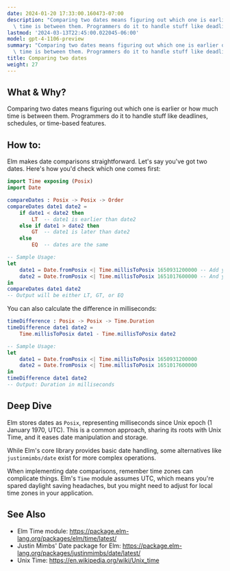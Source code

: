 ```yaml
---
date: 2024-01-20 17:33:00.160473-07:00
description: "Comparing two dates means figuring out which one is earlier or how much\
  \ time is between them. Programmers do it to handle stuff like deadlines, schedules,\u2026"
lastmod: '2024-03-13T22:45:00.022045-06:00'
model: gpt-4-1106-preview
summary: "Comparing two dates means figuring out which one is earlier or how much\
  \ time is between them. Programmers do it to handle stuff like deadlines, schedules,\u2026"
title: Comparing two dates
weight: 27
---
```


## What & Why?
Comparing two dates means figuring out which one is earlier or how much time is between them. Programmers do it to handle stuff like deadlines, schedules, or time-based features.

## How to:

Elm makes date comparisons straightforward. Let's say you've got two dates. Here's how you'd check which one comes first:

```Elm
import Time exposing (Posix)
import Date

compareDates : Posix -> Posix -> Order
compareDates date1 date2 =
    if date1 < date2 then
        LT  -- date1 is earlier than date2
    else if date1 > date2 then
        GT  -- date1 is later than date2
    else
        EQ  -- dates are the same

-- Sample Usage:
let
    date1 = Date.fromPosix <| Time.millisToPosix 1650931200000 -- Add your first date in POSIX time
    date2 = Date.fromPosix <| Time.millisToPosix 1651017600000 -- And your second date in POSIX time
in
compareDates date1 date2
-- Output will be either LT, GT, or EQ
```

You can also calculate the difference in milliseconds:

```Elm
timeDifference : Posix -> Posix -> Time.Duration
timeDifference date1 date2 =
    Time.millisToPosix date1 - Time.millisToPosix date2

-- Sample Usage:
let
    date1 = Date.fromPosix <| Time.millisToPosix 1650931200000
    date2 = Date.fromPosix <| Time.millisToPosix 1651017600000
in
timeDifference date1 date2
-- Output: Duration in milliseconds
```

## Deep Dive
Elm stores dates as `Posix`, representing milliseconds since Unix epoch (1 January 1970, UTC). This is a common approach, sharing its roots with Unix Time, and it eases date manipulation and storage. 

While Elm's core library provides basic date handling, some alternatives like `justinmimbs/date` exist for more complex operations.

When implementing date comparisons, remember time zones can complicate things. Elm's `Time` module assumes UTC, which means you're spared daylight saving headaches, but you might need to adjust for local time zones in your application.

## See Also
- Elm Time module: https://package.elm-lang.org/packages/elm/time/latest/
- Justin Mimbs' Date package for Elm: https://package.elm-lang.org/packages/justinmimbs/date/latest/
- Unix Time: https://en.wikipedia.org/wiki/Unix_time

